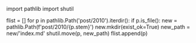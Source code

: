 import pathlib
import shutil

flist = []
for p in pathlib.Path('post/2010').iterdir():
    if p.is_file():
        new = pathlib.Path(f'post/2010/{p.stem}')
        new.mkdir(exist_ok=True) 
        new_path = new/'index.md'
        shutil.move(p, new_path)
        flist.append(p)